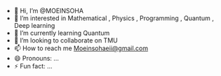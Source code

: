 - 👋 Hi, I’m @MOEINSOHA
- 👀 I’m interested in Mathematical , Physics , Programming , Quantum , Deep learning
- 🌱 I’m currently learning Quantum
- 💞️ I’m looking to collaborate on TMU
- 📫 How to reach me Moeinsohaeii@gmail.com
- 😄 Pronouns: ...
- ⚡ Fun fact: ...

<!---
MOEINSOHA/MOEINSOHA is a ✨ special ✨ repository because its `README.md` (this file) appears on your GitHub profile.
You can click the Preview link to take a look at your changes.
--->
